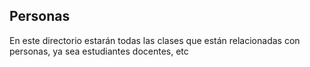 ## Personas
En este directorio estarán todas las clases que 
están relacionadas con personas, ya sea estudiantes
docentes, etc